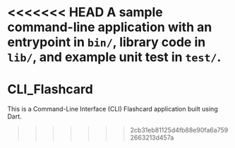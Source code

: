 <<<<<<< HEAD
A sample command-line application with an entrypoint in `bin/`, library code
in `lib/`, and example unit test in `test/`.
=======
# CLI_Flashcard
This is a Command-Line Interface (CLI) Flashcard application built using Dart. 
>>>>>>> 2cb31eb81125d4fb88e90fa6a7592663213d457a
